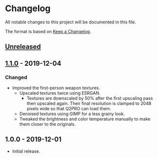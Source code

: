 # Changelog

All notable changes to this project will be documented in this file.

The format is based on [Keep a Changelog](http://keepachangelog.com/en/1.0.0/).

## [Unreleased]

## [1.1.0] - 2019-12-04

### Changed

- Improved the first-person weapon textures.
  - Upscaled textures twice using ESRGAN.
    - Textures are downscaled by 50% after the first upscaling pass then upscaled again.
      Their final resolution is clamped to 2048 pixels wide so that Q2PRO can load them.
  - Denoised textures using GIMP for a less grainy look.
  - Tweaked the brightness and color temperature manually to make them closer to the originals.

## 1.0.0 - 2019-12-01

- Initial release.

[Unreleased]: https://github.com/Calinou/quake2-neural-upscale/compare/v1.1.0...HEAD
[1.1.0]: https://github.com/Calinou/quake2-neural-upscale/compare/v1.0.0...v1.1.0
